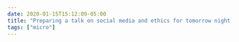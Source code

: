 ```yaml
---
date: 2020-01-15T15:12:09-05:00
title: "Preparing a talk on social media and ethics for tomorrow night, and I believe I’ve found a way to sneak in a reference to one of my favorite bands."
tags: ["micro"]
---
```

